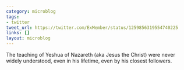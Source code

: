 ```yaml
---
category: microblog
tags:
- twitter
tweet_url: https://twitter.com/ExMember/status/1259856319554740225
links: []
layout: microblog
---
```

The teaching of Yeshua of Nazareth (aka Jesus the Christ) were never widely understood, even in his lifetime, even by his closest followers.

